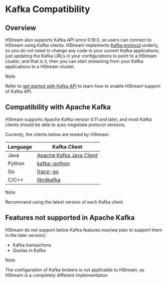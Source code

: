 # Kafka Compatibility

## Overview

HStream also supports Kafka API since 0.19.0, so users can connect to HStream using Kafka clients. HStream implements [Kafka protocol](https://kafka.apache.org/protocol.html) underly, so you do not need to change any code in your current Kafka applications, just updating the Kafka URLs in your configurations to point to a HStream cluster, and that is it, then you can start streaming from your Kafka applications to a HStream cluster.

> [!NOTE]
>
> Refer to [get started with Kafka API](../start/get-started-with-kafka-api.md) to learn how to enable HStream'support of Kafka API.

## Compatibility with Apache Kafka

HStream supports Apache Kafka version 0.11 and later, and most Kafka clients should be able to auto-negotiate protocol versions.

Currenty, the clients below are tested by HStream.

| Language | Kafka Client                                                |
| -------- | ----------------------------------------------------------- |
| Java     | [Apache Kafka Java Client](https://github.com/apache/kafka) |
| Python   | [kafka-python](https://github.com/dpkp/kafka-python)        |
| Go       | [franz-go](https://github.com/twmb/franz-go)                |
| C/C++    | [librdkafka](https://github.com/confluentinc/librdkafka)    |

> [!NOTE]
>
> Recommand using the latest version of each Kafka client

## Features not supported in Apache Kafka

HStream do not support below Kafka features now(we plan to support them in the later version):

- Kafka transactions
- Quotas in Kafka

> [!NOTE]
>
> The configuration of Kafka brokers is not applicable to HStream, as HStream is a completely different implementation.
